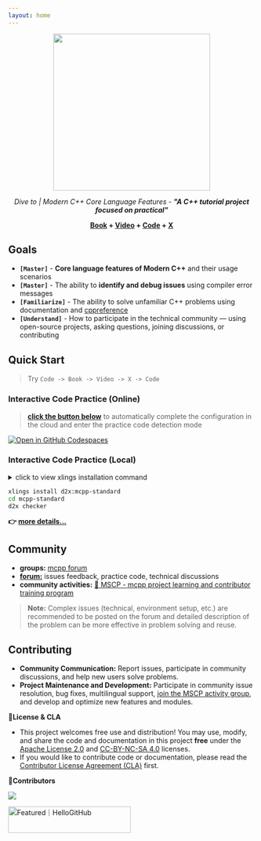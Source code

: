 ```yaml
---
layout: home
---
```


<div align=center>
  <img width="320" src="https://github.com/user-attachments/assets/dcc6bdea-71f8-4ed5-b445-6449c88655f3">

  <em>Dive to | Modern C++ Core Language Features - <b>"A C++ tutorial project focused on practical"</b></em>

  <b> [Book] + [Video] + [Code] + [X] </b>
</div>

[中文]: README.zh.md
[繁體中文]: README.zh.hant.md
[English]: README.md
[Todo]: README.md

[Book]: https://sunrisepeak.github.io/mcpp-standard
[Video]: https://youtube.com/playlist?list=PL7uow6t1QjF0ooMLkLSS96swpSuBZvoRE
[Code]: https://github.com/Sunrisepeak/mcpp-standard/tree/main/dslings
[X]: https://forum.d2learn.org/category/20

## Goals

- **`[Master]`** - **Core language features of Modern C++** and their usage scenarios
- **`[Master]`** - The ability to **identify and debug issues** using compiler error messages
- **`[Familiarize]`** - The ability to solve unfamiliar C++ problems using documentation and [cppreference](https://cppreference.com)
- **`[Understand]`** - How to participate in the technical community — using open-source projects, asking questions, joining discussions, or contributing

## Quick Start

> Try `Code -> Book -> Video -> X -> Code`

### Interactive Code Practice (Online)

> [**click the button below**](https://github.com/codespaces/new?hide_repo_select=true&ref=main&repo=Sunrisepeak/mcpp-standard) to automatically complete the configuration in the cloud and enter the practice code detection mode

[![Open in GitHub Codespaces](https://github.com/codespaces/badge.svg)](https://github.com/codespaces/new?hide_repo_select=true&ref=main&repo=Sunrisepeak/mcpp-standard)

### Interactive Code Practice (Local)

<details>
  <summary>click to view xlings installation command</summary>

---

#### Linux/MacOS

```bash
curl -fsSL https://d2learn.org/xlings-install.sh | bash
```

#### Windows - PowerShell

```bash
irm https://d2learn.org/xlings-install.ps1.txt | iex
```

> tips: xlings -> [details](https://xlings.d2learn.org)

---

</details>

```bash
xlings install d2x:mcpp-standard
cd mcpp-standard
d2x checker
```

**👉 [more details...](https://sunrisepeak.github.io/mcpp-standard/base/chapter_1.html)**

## Community

- **groups:** [mcpp forum](https://forum.d2learn.org/category/20)
- [**forum:**](https://forum.d2learn.org/category/20) issues feedback, practice code, technical discussions
- **community activities:** [📣 MSCP - mcpp project learning and contributor training program](https://moga.d2learn.org/activity/mscp/intro.html)

> **Note:** Complex issues (technical, environment setup, etc.) are recommended to be posted on the forum and detailed description of the problem can be more effective in problem solving and reuse.

## Contributing

- **Community Communication:** Report issues, participate in community discussions, and help new users solve problems.
- **Project Maintenance and Development:** Participate in community issue resolution, bug fixes, multilingual support, [join the MSCP activity group](https://moga.d2learn.org/activity/mscp/docs/join-group.html), and develop and optimize new features and modules.

**📑License & CLA**

- This project welcomes free use and distribution! You may use, modify, and share the code and documentation in this project **free** under the [Apache License 2.0](LICENSE-CODE) and [CC-BY-NC-SA 4.0](LICENSE-BOOK) licenses.
- If you would like to contribute code or documentation, please read the [Contributor License Agreement (CLA)](CLA.md) first.

**👥Contributors**

<a href="https://github.com/Sunrisepeak/mcpp-standard/graphs/contributors">
  <img src="https://contrib.rocks/image?repo=Sunrisepeak/mcpp-standard" />
</a>

<a href="https://hellogithub.com/repository/Sunrisepeak/mcpp-standard" target="_blank"><img src="https://api.hellogithub.com/v1/widgets/recommend.svg?rid=7877f7cb12e940a5a432d49c19a360df&claim_uid=aNLTSv91Awj8ruX&theme=dark" alt="Featured｜HelloGitHub" style="width: 250px; height: 54px;" width="250" height="54" /></a>
